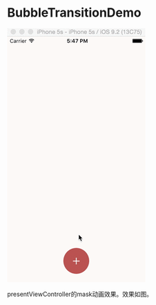 # BubbleTransitionDemo

![](https://github.com/Ethan89/BubbleTransitionDemo/blob/master/BubbleTransitionDemo.gif)

presentViewController的mask动画效果。效果如图。
